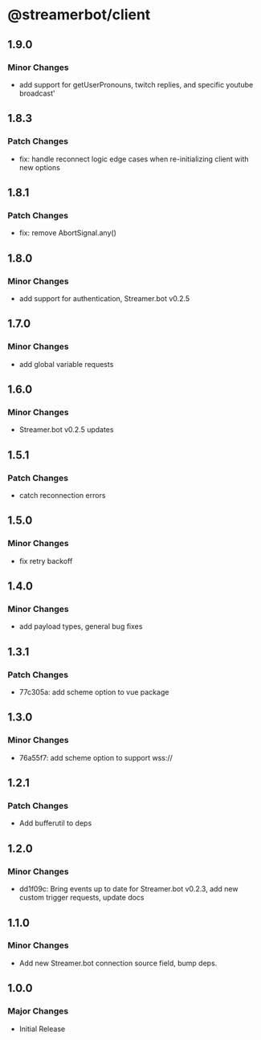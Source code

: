 # @streamerbot/client

## 1.9.0

### Minor Changes

- add support for getUserPronouns, twitch replies, and specific youtube broadcast'

## 1.8.3

### Patch Changes

- fix: handle reconnect logic edge cases when re-initializing client with new options

## 1.8.1

### Patch Changes

- fix: remove AbortSignal.any()

## 1.8.0

### Minor Changes

- add support for authentication, Streamer.bot v0.2.5

## 1.7.0

### Minor Changes

- add global variable requests

## 1.6.0

### Minor Changes

- Streamer.bot v0.2.5 updates

## 1.5.1

### Patch Changes

- catch reconnection errors

## 1.5.0

### Minor Changes

- fix retry backoff

## 1.4.0

### Minor Changes

- add payload types, general bug fixes

## 1.3.1

### Patch Changes

- 77c305a: add scheme option to vue package

## 1.3.0

### Minor Changes

- 76a55f7: add scheme option to support wss://

## 1.2.1

### Patch Changes

- Add bufferutil to deps

## 1.2.0

### Minor Changes

- dd1f09c: Bring events up to date for Streamer.bot v0.2.3, add new custom trigger requests, update docs

## 1.1.0

### Minor Changes

- Add new Streamer.bot connection source field, bump deps.

## 1.0.0

### Major Changes

- Initial Release
